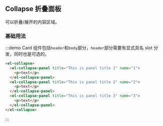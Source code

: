<script>
  export default {
    data() {
      return {};
    }
  }
</script>

## Collapse 折叠面板
可以折叠/展开的内容区域。

### 基础用法

:::demo Card 组件包括`header`和`body`部分，`header`部分需要有显式具名 slot 分发，同时也是可选的。
```html
<el-collapse>
  <el-collapse-panel title="This is panel title 1" name="1">
    <p>text</p>
  </el-collapse-panel>
  <el-collapse-panel title="This is panel title 2" name="2">
    <p>text</p>
  </el-collapse-panel>
  <el-collapse-panel title="This is panel title 3" name="3">
    <p>text</p>
  </el-collapse-panel>
</el-collapse>
```
:::